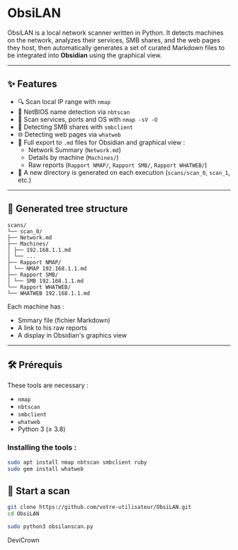 # ObsiLAN

ObsiLAN is a local network scanner written in Python. It detects machines on the network, analyzes their services, SMB shares, and the web pages they host, then automatically generates a set of curated Markdown files to be integrated into **Obsidian** using the graphical view.

---

## ✨ Features

- 🔍 Scan local IP range with `nmap`
- 🧠 NetBIOS name detection via `nbtscan`
- 🧰 Scan services, ports and OS with `nmap -sV -O`
- 📁 Detecting SMB shares with `smbclient`
- 🌐 Detecting web pages via `whatweb`
- 📝 Full export to `.md` files for Obsidian and graphical view :
  - Network Summary (`Network.md`)
  - Details by machine (`Machines/`)
  - Raw reports (`Rapport NMAP/`, `Rapport SMB/`, `Rapport WHATWEB/`)
- 🔁 A new directory is generated on each execution (`scans/scan_0`, `scan_1`, etc.)

---

## 📁 Generated tree structure
```
scans/ 
└── scan_0/ 
├── Network.md 
├── Machines/ 
│ ├── 192.168.1.1.md 
│ └── ... 
├── Rapport NMAP/ 
│ └── NMAP 192.168.1.1.md 
├── Rapport SMB/ 
│ └── SMB 192.168.1.1.md 
└── Rapport WHATWEB/ 
└── WHATWEB 192.168.1.1.md
```
Each machine has :
- Smmary file (fichier Markdown)
- A link to his raw reports
- A display in Obsidian's graphics view
---

## 🛠️ Prérequis

These tools are necessary :

- `nmap`
- `nbtscan`
- `smbclient`
- `whatweb`
- Python 3 (≥ 3.8)

### Installing the tools :

```bash
sudo apt install nmap nbtscan smbclient ruby
sudo gem install whatweb
```
## 🚀 Start a scan
```bash
git clone https://github.com/votre-utilisateur/ObsiLAN.git
cd ObsiLAN

sudo python3 obsilanscan.py
```
DeviCrown
